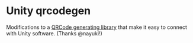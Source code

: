 # Unity qrcodegen

Modifications to a [QRCode generating library](https://github.com/nayuki/QR-Code-generator) that make it easy to connect with Unity software. (Thanks @nayuki!)
